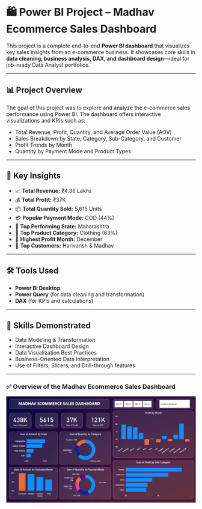 # 🛍️ Power BI Project – Madhav Ecommerce Sales Dashboard

This project is a complete end-to-end **Power BI dashboard** that visualizes key sales insights from an e-commerce business. It showcases core skills in **data cleaning, business analysis, DAX, and dashboard design**—ideal for job-ready Data Analyst portfolios.

---

## 📊 Project Overview

The goal of this project was to explore and analyze the e-commerce sales performance using Power BI. The dashboard offers interactive visualizations and KPIs such as:

- Total Revenue, Profit, Quantity, and Average Order Value (AOV)
- Sales Breakdown by State, Category, Sub-Category, and Customer
- Profit Trends by Month
- Quantity by Payment Mode and Product Types

---

## 📌 Key Insights

- 📈 **Total Revenue:** ₹4.38 Lakhs  
- 💰 **Total Profit:** ₹37K  
- 📦 **Total Quantity Sold:** 5,615 Units  
- 💳 **Popular Payment Mode:** COD (44%)  
- 📍 **Top Performing State:** Maharashtra  
- 👕 **Top Product Category:** Clothing (63%)  
- 📅 **Highest Profit Month:** December  
- 🧾 **Top Customers:** Harivansh & Madhav

---

## 🛠 Tools Used

- **Power BI Desktop**
- **Power Query** (for data cleaning and transformation)
- **DAX** (for KPIs and calculations)

---

## 🎯 Skills Demonstrated

- Data Modeling & Transformation  
- Interactive Dashboard Design  
- Data Visualization Best Practices  
- Business-Oriented Data Interpretation  
- Use of Filters, Slicers, and Drill-through features

---

### ✅ Overview of the Madhav Ecommerce Sales Dashboard

![Dashboard Screenshot 1](https://github.com/Nandini2233/PowerBI_Ecommerce_Sales_Dashboard/blob/main/Ecommerce_Sales_Dashboard.png)
